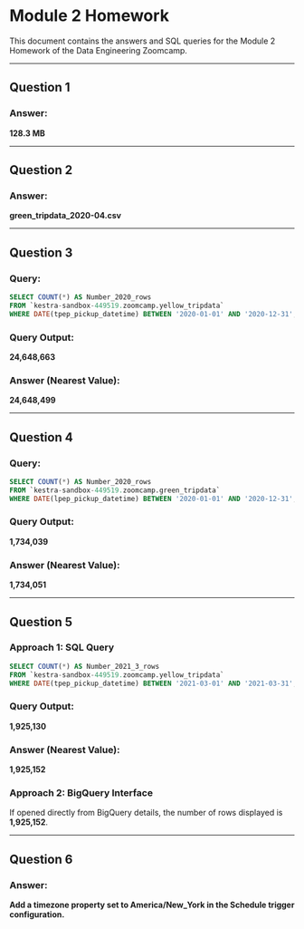 # Module 2 Homework

This document contains the answers and SQL queries for the Module 2 Homework of the Data Engineering Zoomcamp.

---

## Question 1

### Answer:
**128.3 MB**

---

## Question 2

### Answer:
**green_tripdata_2020-04.csv**

---

## Question 3

### Query:
```sql
SELECT COUNT(*) AS Number_2020_rows
FROM `kestra-sandbox-449519.zoomcamp.yellow_tripdata` 
WHERE DATE(tpep_pickup_datetime) BETWEEN '2020-01-01' AND '2020-12-31';
```

### Query Output:
**24,648,663**

### Answer (Nearest Value):
**24,648,499**

---

## Question 4

### Query:
```sql
SELECT COUNT(*) AS Number_2020_rows
FROM `kestra-sandbox-449519.zoomcamp.green_tripdata` 
WHERE DATE(lpep_pickup_datetime) BETWEEN '2020-01-01' AND '2020-12-31';
```

### Query Output:
**1,734,039**

### Answer (Nearest Value):
**1,734,051**

---

## Question 5

### Approach 1: SQL Query
```sql
SELECT COUNT(*) AS Number_2021_3_rows
FROM `kestra-sandbox-449519.zoomcamp.yellow_tripdata` 
WHERE DATE(tpep_pickup_datetime) BETWEEN '2021-03-01' AND '2021-03-31';
```

### Query Output:
**1,925,130**

### Answer (Nearest Value):
**1,925,152**

### Approach 2: BigQuery Interface
If opened directly from BigQuery details, the number of rows displayed is **1,925,152**.

---

## Question 6

### Answer:
**Add a timezone property set to America/New_York in the Schedule trigger configuration.**
